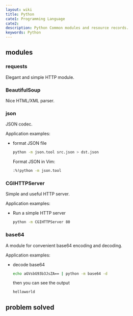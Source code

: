 ```yaml
---
layout: wiki
title: Python
cate1: Programming Language
cate2: 
description: Python Common modules and resource records.
keywords: Python
---
```

## modules

### requests

Elegant and simple HTTP module.

### BeautifulSoup

Nice HTML/XML parser.

### json

JSON codec.

Application examples:

* format JSON file

   ```sh
   python -m json.tool src.json > dst.json
   ```

   Format JSON in Vim:

   ```sh
   :%!python -m json.tool
   ```

### CGIHTTPServer

Simple and useful HTTP server.

Application examples:

* Run a simple HTTP server

   ```sh
   python -m CGIHTTPServer 80
   ```

### base64

A module for convenient base64 encoding and decoding.

Application examples:

* decode base64

   ```sh
   echo aGVsbG93b3JsZA== | python -m base64 -d
   ```

   then you can see the output

   ```sh
   helloworld
   ```

## problem solved
